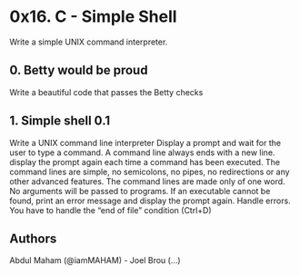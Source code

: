 # 0x16. C - Simple Shell

Write a simple UNIX command interpreter.

## 0. Betty would be proud

Write a beautiful code that passes the Betty checks

## 1. Simple shell 0.1

Write a UNIX command line interpreter
	Display a prompt and wait for the user to type a command. A command line always ends with a new line.
	display the prompt again each time a command has been executed.
	The command lines are simple, no semicolons, no pipes, no redirections or any other advanced features.
	The command lines are made only of one word. No arguments will be passed to programs.
	If an executable cannot be found, print an error message and display the prompt again.
	Handle errors.
	You have to handle the “end of file” condition (Ctrl+D)

## Authors

Abdul Maham (@iamMAHAM) - Joel Brou (...)
